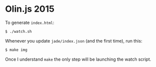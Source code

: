 # Olin.js 2015

To generate `index.html`:

```bash
$ ./watch.sh
```

Whenever you update `jade/index.json` (and the first time), run this:

```bash
$ make img
```

Once I understand `make` the only step will be launching the watch script.
